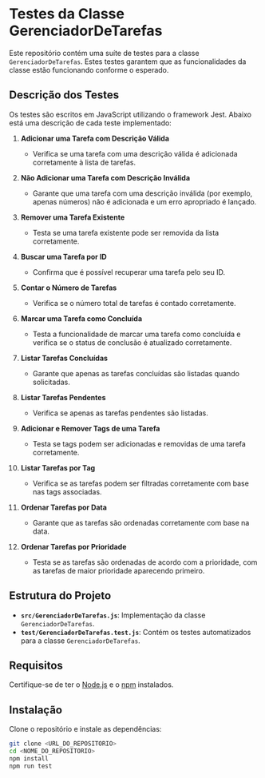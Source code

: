 # Testes da Classe GerenciadorDeTarefas

Este repositório contém uma suíte de testes para a classe `GerenciadorDeTarefas`. Estes testes garantem que as funcionalidades da classe estão funcionando conforme o esperado.

## Descrição dos Testes

Os testes são escritos em JavaScript utilizando o framework Jest. Abaixo está uma descrição de cada teste implementado:

1. **Adicionar uma Tarefa com Descrição Válida**
   - Verifica se uma tarefa com uma descrição válida é adicionada corretamente à lista de tarefas.

2. **Não Adicionar uma Tarefa com Descrição Inválida**
   - Garante que uma tarefa com uma descrição inválida (por exemplo, apenas números) não é adicionada e um erro apropriado é lançado.

3. **Remover uma Tarefa Existente**
   - Testa se uma tarefa existente pode ser removida da lista corretamente.

4. **Buscar uma Tarefa por ID**
   - Confirma que é possível recuperar uma tarefa pelo seu ID.

5. **Contar o Número de Tarefas**
   - Verifica se o número total de tarefas é contado corretamente.

6. **Marcar uma Tarefa como Concluída**
   - Testa a funcionalidade de marcar uma tarefa como concluída e verifica se o status de conclusão é atualizado corretamente.

7. **Listar Tarefas Concluídas**
   - Garante que apenas as tarefas concluídas são listadas quando solicitadas.

8. **Listar Tarefas Pendentes**
   - Verifica se apenas as tarefas pendentes são listadas.

9. **Adicionar e Remover Tags de uma Tarefa**
   - Testa se tags podem ser adicionadas e removidas de uma tarefa corretamente.

10. **Listar Tarefas por Tag**
    - Verifica se as tarefas podem ser filtradas corretamente com base nas tags associadas.

11. **Ordenar Tarefas por Data**
    - Garante que as tarefas são ordenadas corretamente com base na data.

12. **Ordenar Tarefas por Prioridade**
    - Testa se as tarefas são ordenadas de acordo com a prioridade, com as tarefas de maior prioridade aparecendo primeiro.

## Estrutura do Projeto

- **`src/GerenciadorDeTarefas.js`**: Implementação da classe `GerenciadorDeTarefas`.
- **`test/GerenciadorDeTarefas.test.js`**: Contém os testes automatizados para a classe `GerenciadorDeTarefas`.

## Requisitos

Certifique-se de ter o [Node.js](https://nodejs.org/) e o [npm](https://www.npmjs.com/) instalados.

## Instalação

Clone o repositório e instale as dependências:

```bash
git clone <URL_DO_REPOSITORIO>
cd <NOME_DO_REPOSITORIO>
npm install
npm run test